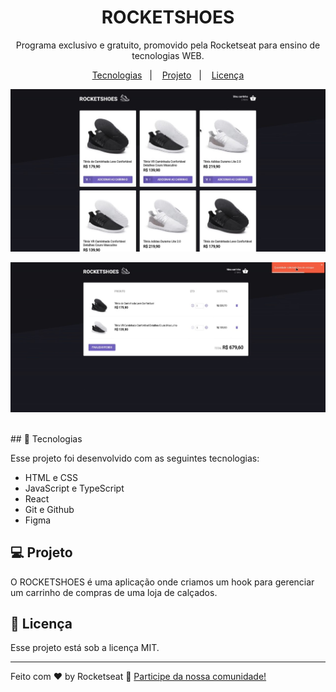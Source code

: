 <h1 align="center"> ROCKETSHOES </h1>

<p align="center">
Programa exclusivo e gratuito, promovido pela Rocketseat para ensino de tecnologias WEB.
</p>

<p align="center">
  <a href="#-tecnologias">Tecnologias</a>&nbsp;&nbsp;&nbsp;|&nbsp;&nbsp;&nbsp;
  <a href="#-projeto">Projeto</a>&nbsp;&nbsp;&nbsp;|&nbsp;&nbsp;&nbsp;
  <a href="#memo-licença">Licença</a>
</p>

<p align="center">
  <img alt="projeto rocketshoes1" src="rocketshoes1.jpg">
</p>

<p align="center">
  <img alt="projeto rocketshoes2" src="rocketshoes2.jpg">
</p>

<br>
## 🚀 Tecnologias

Esse projeto foi desenvolvido com as seguintes tecnologias:

- HTML e CSS
- JavaScript e TypeScript
- React
- Git e Github
- Figma

## 💻 Projeto

O ROCKETSHOES é uma aplicação onde criamos um hook para gerenciar um carrinho de compras de uma loja de calçados.

## :memo: Licença

Esse projeto está sob a licença MIT.

---

Feito com ♥ by Rocketseat :wave: [Participe da nossa comunidade!](https://discord.gg/rocketseat)
